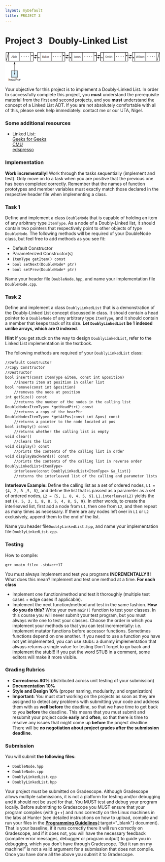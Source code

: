 ```yaml
---  
layout: myDefault
title: PROJECT 3
---  
```


# Project 3 &nbsp; Doubly-Linked List
![Doubly-Linked List](doubly.png)

Your objective for this project is to implement a Doubly-Linked List. In order to successfully complete this project, you **must** understand the prerequisite material from the first and second projects, and you **must** understand the concept of a Linked List ADT. If you are not absolutely comfortable with all of this, please seek help immediately: contact me or our UTA, Nigel.

### Some additional resources
- Linked List:  
    [Geeks for Geeks](https://www.geeksforgeeks.org/linked-list-set-1-introduction/)  
    [CMU](https://www.cs.cmu.edu/~adamchik/15-121/lectures/Linked%20Lists/linked%20lists.html)  
    [edspresso](https://www.educative.io/edpresso/what-is-a-linked-list)

### Implementation
**Work incrementally!** Work through the tasks sequentially (implement and test). Only move on to a task when you are positive that the previous one has been completed correctly. Remember that the names of function prototypes and member variables must exactly match those declared in the respective header file when implementing a class.

### Task 1
Define and implement a class `DoubleNode` that is capable of holding an item of any arbitrary type `ItemType`. As a node of a Doubly-Linked list, it should contain two pointers that respectively point to other objects of type `DoubleNode`. The following methods will be required of your DoubleNode class, but feel free to add methods as you see fit:
- Default Constructor
- Parameterized Constructor(s)
- `ItemType getItem() const`
- `bool setNext(DoubleNode* ptr)`
- `bool setPrev(DoubleNode* ptr)`

Name your header file `DoubleNode.hpp`, and name your implementation file `DoubleNode.cpp`.

### Task 2
Define and implement a class `DoublyLinkedList` that is a demonstration of the Doubly-Linked List concept discussed in class. It should contain a head pointer to a `DoubleNode` of any arbitrary type `ItemType`, and it should contain a member that keeps track of its size. **Let `DoublyLinkedList` be 1 indexed unlike arrays, which are 0 indexed**.  
  
**Hint** If you get stuck on the way to design `DoublyLinkedList`, refer to the Linked List implementation in the textbook.  
  
The following methods are required of your `DoublyLinkedList` class:
```
//Default Constructor
//Copy Constructor
//Destructor
bool insert(const ItemType &item, const int &position)
    //inserts item at position in caller list
bool remove(const int &position)
    //removes the node at position
int getSize() const
    //returns the number of the nodes in the calling list
DoubleNode<ItemType> *getHeadPtr() const
    //returns a copy of the hearPtr
DoubleNode<ItemType> *getAtPos(const int &pos) const
    //returns a pointer to the node located at pos
bool isEmpty() const
    //returns whether the calling list is empty
void clear()
    //clears the list
void display() const
    //prints the contents of the calling list in order
void displayBackwards() const
    //prints the contents of the calling list in reverse order
DoublyLinkedList<ItemType> 
    interleave(const DoublyLinkedList<ItemType> &a_list)}
    //returns the interleaved list of the calling and parameter lists
```

**Interleave Example:** Define the calling list as a set of ordered nodes, `L1 = {4, 2, 8 ,5, 8}`, and define the list that is passed as a parameter as a set of ordered nodes, `L2 = {5, 1, 8, 4, 5, 9}`. `L1.interleave(L2)` yields the set `{4, 5, 2, 1, 8, 8, 5, 4, 8, 5, 9}`. In other words, to create the interleaved list, first add a node from `L1`, then one from `L2`, and then repeat as many times as necessary. If there are any nodes left over in `L1` or `L2` exclusively, append them to the end of the list.  
  
Name you header file`DoublyLinkedList.hpp`, and name your implementation file `DoublyLinkedList.cpp`.

### Testing
How to compile:
```
g++ <main file> -std=c++17
```
You must always implement and test you programs **INCREMENTALLY!!!**
What does this mean? Implement and test one method at a time.
**For each class**
- Implement one function/method and test it thoroughly (multiple test cases + edge cases if applicable).
- Implement the next function/method and test in the same fashion.
**How do you do this?** Write your own `main()` function to test your classes. In this course you will never submit your test program, but you must always write one to test your classes. Choose the order in which you implement your methods so that you can test incrementally: i.e. implement mutator functions before accessor functions. Sometimes functions depend on one another. If you need to use a function you have not yet implemented, you can use stubs: a dummy implementation that always returns a single value for testing Don’t forget to go back and implement the stub!!! If you put the word STUB in a comment, some editors will make it more visible.

### Grading Rubrics
- **Correctness 80%** (distributed across unit testing of your submission)  
- **Documentation 10%**  
- **Style and Design 10%** (proper naming, modularity, and organization)  
- **Important:** You must start working on the projects as soon as they are assigned to detect any problems with submitting your code and address them with us **well before** the deadline, so that we have time to get back to you **before** the deadline.  This means that you must submit and resubmit your project code **early** and **often**, so that there is time to resolve any issues that might come up **before** the project deadline.  
There will be **no negotiation about project grades after the submission deadline**.  
  
### Submission
You will submit **the following files**:
- `DoubleNode.hpp`  
- `DoubleNode.cpp`
- `DoublyLinkedList.cpp`
- `DoublyLinkedList.hpp`

Your project must be submitted on Gradescope. Although Gradescope allows multiple submissions, it is not a platform for testing and/or debugging and it should not be used for that. You MUST test and debug your program locally. Before submitting to Gradescope you MUST ensure that your program compiles (with g++) and runs correctly on the Linux machines in the labs at Hunter (see detailed instructions on how to upload, compile and run your files in the [**Programming Guidelines**](programming_guidelines.html){:target="_blank"} document). That is your baseline, if it runs correctly there it will run correctly on Gradescope, and if it does not, you will have the necessary feedback (compiler error messages, debugger or program output) to guide you in debugging, which you don’t have through Gradescope. “But it ran on my machine!” is not a valid argument for a submission that does not compile. Once you have done all the above you submit it to Gradescope.  
  
  
  
  
